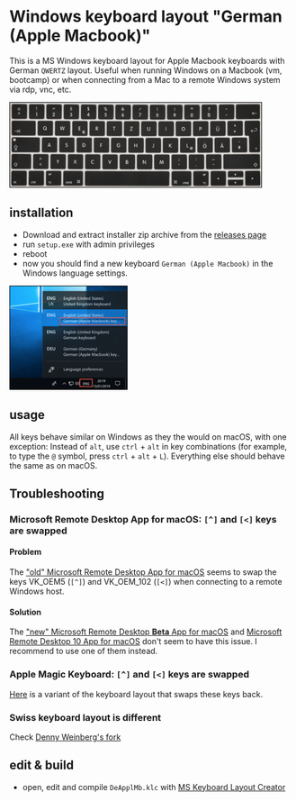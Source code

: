 # Windows keyboard layout "German (Apple Macbook)"

This is a MS Windows keyboard layout for Apple Macbook keyboards with German `QWERTZ` layout. Useful when running Windows on a Macbook (vm, bootcamp) or when connecting from a Mac to a remote Windows system via rdp, vnc, etc.

![apple-macbook-keyboard-german.png](apple-macbook-keyboard-german.png)

## installation
- Download and extract installer zip archive from the [releases page](https://github.com/christian-korneck/win10-keyboard-macbook-german/releases)
- run `setup.exe` with admin privileges
- reboot
- now you should find a new keyboard `German (Apple Macbook)` in the Windows language settings.

![windows-language-menu.png](windows-language-menu.png)

## usage
All keys behave similar on Windows as they the would on macOS, with one exception: Instead of `alt`, use `ctrl` + `alt` in key combinations (for example, to type the `@` symbol, press `ctrl` + `alt` + `L`). Everything else should behave the same as on macOS.

## Troubleshooting
### Microsoft Remote Desktop App for macOS: `[^]` and `[<]` keys are swapped
#### Problem
The ["old" Microsoft Remote Desktop App for macOS](https://itunes.apple.com/de/app/microsoft-remote-desktop-8/id715768417?l=en&mt=12) seems to swap the keys VK_OEM5 (`[^]`) and VK_OEM_102 (`[<]`) when connecting to a remote Windows host.
#### Solution
The ["new" Microsoft Remote Desktop **Beta** App for macOS](http://go.microsoft.com/fwlink/?LinkID=619698&clcid=0x409) and [Microsoft Remote Desktop 10 App for macOS](https://itunes.apple.com/de/app/microsoft-remote-desktop-10/id1295203466?l=en&mt=12) don't seem to have this issue. I recommend to use one of them instead. 

### Apple Magic Keyboard: `[^]` and `[<]` keys are swapped
[Here](https://github.com/christian-korneck/win10-keyboard-macbook-german/issues/1#issuecomment-822969832) is a variant of the keyboard layout that swaps these keys back.

### Swiss keyboard layout is different
Check [Denny Weinberg's fork](https://github.com/DennyWeinberg/win10-keyboard-macbook-german)

## edit & build
- open, edit and compile `DeApplMb.klc` with [MS Keyboard Layout Creator](https://www.microsoft.com/en-us/download/details.aspx?id=22339)


